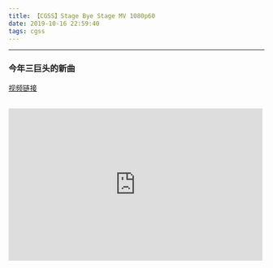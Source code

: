 ```yaml
---
title: 【CGSS】Stage Bye Stage MV 1080p60
date: 2019-10-16 22:59:40
tags: cgss
---
```


---
### 今年三巨头的新曲
[视频链接](https://www.acfun.cn/player/ac11387576)
<br></br>
<iframe style="min-width: 500px;min-height: 300px"   src="https://www.acfun.cn/player/ac11387576" id="ACFlashPlayer-re"  scrolling="no" border="0" frameborder="no" framespacing="0" allowfullscreen="true"></iframe>